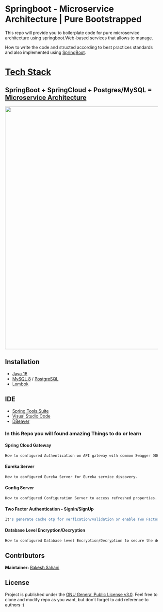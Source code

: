 # Springboot - Microservice Architecture | Pure Bootstrapped
This repo will provide you to boilerplate code for pure microservice architecture using springboot.Web-based services that allows to manage.

How to write the code and structed according to best practices standards and also implemented using [SpringBoot](https://spring.io/).
 
# [Tech Stack](https://github.com/Only1Ryu/springboot-microservice-architecture-bootstrap-pure)
## SpringBoot + SpringCloud + Postgres/MySQL = [Microservice Architecture](https://github.com/Only1Ryu/springboot-microservice-architecture-bootstrap-pure)

<p align="center">
<img width="800px"  src="https://github.com/Only1Ryu/StudentRecord/blob/master/Untitledn.png">
</p>

## Installation

* [Java 16](https://www.oracle.com/java/technologies/javase/jdk16-archive-downloads.html)
* [MySQL 8](https://www.mysql.com/) / [PostgreSQL](https://www.postgresql.org/)
* [Lombok](https://projectlombok.org/)


## IDE 

* [Spring Tools Suite](https://spring.io/tools)
* [Visual Studio Code](https://code.visualstudio.com/)
* [DBeaver](https://dbeaver.io/)

### In this Repo you will found amazing Things to do or learn

#### Spring Cloud Gateway 
```bash
How to configured Authentication on API gateway with common Swagger DOC endpoint. 
```

#### Eureka Server
```bash
How to configured Eureka Server for Eureka service discovery.
```

#### Config Server
```bash
How to configured Configuration Server to access refreshed properties.
```

#### Two Factor Authentication - SignIn/SignUp
```bash
It's generate cache otp for verfication/validation or enable Two Factor Authentication. 
```

#### Database Level Encryption/Decryption 
```bash
How to configured Database level Encryption/Decryption to secure the details inside table.
```

## Contributors

**Maintainer:** [Rakesh Sahani](https://github.com/Only1Ryu)

## License

Project is published under the [GNU General Public License v3.0](/LICENSE).
Feel free to clone and modify repo as you want, but don't forget to add reference to authors :)
